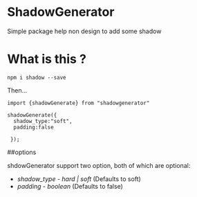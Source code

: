 # ShadowGenerator 
 Simple package help non design to add some shadow

# What is this ?
`npm i shadow --save`

Then...

```
import {shadowGenerate} from "shadowgenerator"

shadowGenerate({
  shadow_type:"soft",
  padding:false

 });

 ```

 ##options

shdowGenerator support two option, both of which are optional:

* *shadow_type* - _hard | soft_ (Defaults to soft) 
* *padding* - _boolean_ (Defaults to false)
